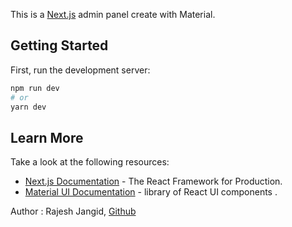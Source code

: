 This is a [Next.js](https://nextjs.org/) admin panel create with Material.

## Getting Started

First, run the development server:

```bash
npm run dev
# or
yarn dev
```
## Learn More

Take a look at the following resources:

- [Next.js Documentation](https://nextjs.org/docs) - The React Framework
  for Production.
- [Material UI Documentation](https://mui.com/material-ui/getting-started/overview/) - library of React UI components .


Author : Rajesh Jangid,
[Github](https://github.com/rajeshjangid911)